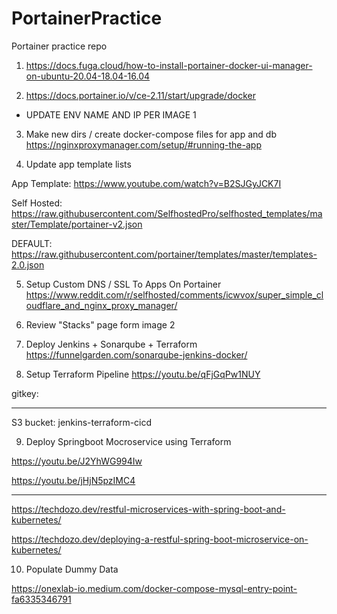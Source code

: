 # PortainerPractice
Portainer practice repo

1. https://docs.fuga.cloud/how-to-install-portainer-docker-ui-manager-on-ubuntu-20.04-18.04-16.04

2. https://docs.portainer.io/v/ce-2.11/start/upgrade/docker
* UPDATE ENV NAME AND IP PER IMAGE 1

3. Make new dirs / create docker-compose files for app and db
https://nginxproxymanager.com/setup/#running-the-app

4. Update app template lists

App Template:
https://www.youtube.com/watch?v=B2SJGyJCK7I

Self Hosted:
https://raw.githubusercontent.com/SelfhostedPro/selfhosted_templates/master/Template/portainer-v2.json

DEFAULT:
https://raw.githubusercontent.com/portainer/templates/master/templates-2.0.json

5. Setup Custom DNS / SSL To Apps On Portainer
https://www.reddit.com/r/selfhosted/comments/icwvox/super_simple_cloudflare_and_nginx_proxy_manager/

6. Review "Stacks" page form image 2

7. Deploy Jenkins + Sonarqube + Terraform 
https://funnelgarden.com/sonarqube-jenkins-docker/

8. Setup Terraform Pipeline 
 https://youtu.be/qFjGqPw1NUY


gitkey:
****************************

S3 bucket:
jenkins-terraform-cicd

9. Deploy Springboot Mocroservice using Terraform

https://youtu.be/J2YhWG994Iw

https://youtu.be/jHjN5pzIMC4

______________________________

https://techdozo.dev/restful-microservices-with-spring-boot-and-kubernetes/

https://techdozo.dev/deploying-a-restful-spring-boot-microservice-on-kubernetes/

10. Populate Dummy Data 

https://onexlab-io.medium.com/docker-compose-mysql-entry-point-fa6335346791